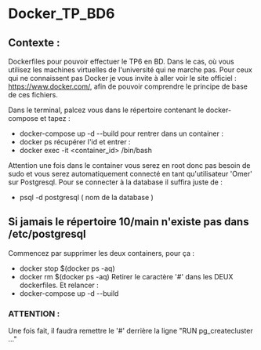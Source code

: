 # Docker_TP_BD6

## Contexte :
Dockerfiles pour pouvoir effectuer le TP6 en BD. Dans le cas, où vous utilisez les machines virtuelles de l'université qui ne marche pas. Pour ceux qui ne connaissent pas Docker je vous invite à aller voir le site officiel : https://www.docker.com/, afin de pouvoir comprendre le principe de base de ces fichiers.

Dans le terminal, palcez vous dans le répertoire contenant le docker-compose et tapez :
- docker-compose up -d --build 
pour rentrer dans un container :
- docker ps
récupérer l'id et entrer :
- docker exec -it <container_id> /bin/bash

Attention une fois dans le container vous serez en root donc pas besoin de sudo et vous serez automatiquement connecté en tant qu'utilisateur 'Omer' sur Postgresql. Pour se connecter 
à la database il suffira juste de :
- psql -d postgresql ( nom de la database )

## Si jamais le répertoire 10/main n'existe pas dans /etc/postgresql
Commencez par supprimer les deux containers, pour ça :
- docker stop $(docker ps -aq)
- docker rm $(docker ps -aq)
Retirer le caractère '#' dans les DEUX dockerfiles. Et relancer :
- docker-compose up -d --build 
### ATTENTION : 
Une fois fait, il faudra remettre le '#' derrière la ligne "RUN pg_createcluster ..."
